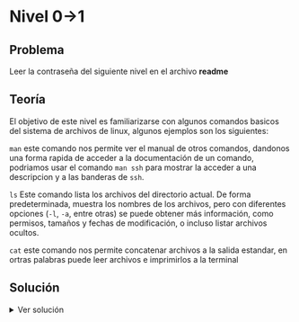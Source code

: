 # Nivel 0->1

## Problema

Leer la contraseña del siguiente nivel en el archivo **readme**

## Teoría

El objetivo de este nivel es familiarizarse con algunos comandos basicos del sistema de archivos de linux, algunos ejemplos son los siguientes:

`man` este comando nos permite ver el manual de otros comandos, dandonos una forma rapida de acceder a la documentación de un comando,
podriamos usar el comando  `man ssh` para mostrar la acceder a una descripcion y a las banderas de `ssh`.

`ls` Este comando lista los archivos del directorio actual. De forma predeterminada, muestra los nombres de los archivos, pero con diferentes opciones (`-l`, `-a`, entre otras) se puede obtener más información, como permisos, tamaños y fechas de modificación, o incluso listar archivos ocultos.

`cat` este comando nos permite concatenar  archivos a la  salida estandar, en ortras palabras puede leer archivos e imprimirlos a la terminal 

## Solución

<details>
<summary>Ver solución</summary>

Una vez logeados en el servidor de `bandit0` podemos usar el comando `ls` para verificar que el archivo **readme** exista. De forma que podamos ejecutar el siguiente comando:

```bash
cat readme
```

El comando concatena el archivo a la salida estandar y nos muestra un mensaje de bienvenida junto con la contraseña
</details>
